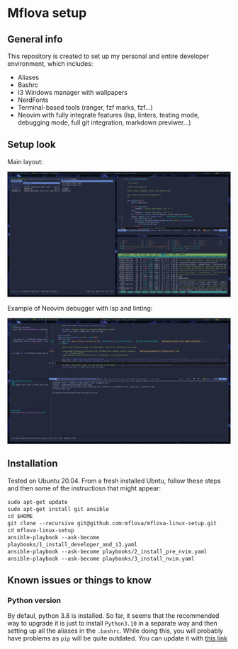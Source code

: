 # Mflova setup

## General info

This repository is created to set up my personal and entire developer environment, which includes:

- Aliases
- Bashrc
- I3 Windows manager with wallpapers
- NerdFonts
- Terminal-based tools (ranger, fzf marks, fzf...)
- Neovim with fully integrate features (lsp, linters, testing mode, debugging mode,
  full git integration, markdown previwer...)

## Setup look

Main layout:

![Main layout](img/main_layout.png)

Example of Neovim debugger with lsp and linting:

![Debugger](img/debugger.png)

## Installation

Tested on Ubuntu 20.04. From a fresh installed Ubntu, follow these steps and then some
of the instructiosn that might appear:

```shell
sudo apt-get update
sudo apt-get install git ansible
cd $HOME
git clone --recursive git@github.com:mflova/mflova-linux-setup.git
cd mflova-linux-setup
ansible-playbook --ask-become playbooks/1_install_developer_and_i3.yaml
ansible-playbook --ask-become playbooks/2_install_pre_nvim.yaml
ansible-playbook --ask-become playbooks/3_install_nvim.yaml
```

## Known issues or things to know

### Python version

By defaul, python 3.8 is installed. So far, it seems that the recommended way to upgrade it is just to install
`Python3.10` in a separate way and then setting up all the aliases in the `.bashrc`. While doing this, you
will probably have problems as `pip` will be quite outdated. You can update it with [this link](https://stackoverflow.com/questions/70431655/importerror-cannot-import-name-html5lib-from-pip-vendor-usr-lib-python3)
